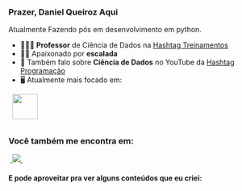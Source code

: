 ### Prazer, Daniel Queiroz Aqui

Atualmente Fazendo pós em desenvolvimento em python.

- 👨🏻‍💻 **Professor** de Ciência de Dados na [Hashtag Treinamentos](https://www.hashtagtreinamentos.com/)
- 🧗🏼 Apaixonado por **escalada**
- 📸 Também falo sobre **Ciência de Dados** no YouTube da [Hashtag Programação](https://www.youtube.com/@HashtagProgramacao)
- 🖥️ Atualmente mais focado em:
<div style="display: inline">
  &nbsp;&nbsp;<img width='50' height='50' src="https://cdn.jsdelivr.net/gh/devicons/devicon/icons/python/python-original.svg" />&nbsp;&nbsp;
</div> 

##

### Você também me encontra em:
&nbsp;<a href="https://www.linkedin.com/in/daniel-queiroz-b13871153/">
  <img src="https://img.shields.io/badge/linkedin-%230077B5.svg?style=for-the-badge&logo=linkedin&logoColor=white">
</a>&nbsp;

#### E pode aproveitar pra ver alguns conteúdos que eu criei:

